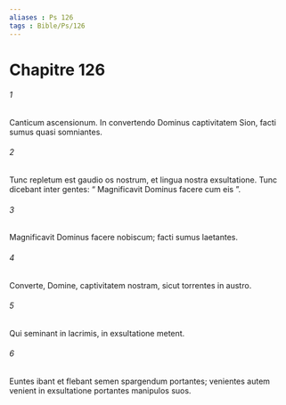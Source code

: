 ```yaml
---
aliases : Ps 126
tags : Bible/Ps/126
---
```


# Chapitre 126

###### 1
Canticum ascensionum. In convertendo Dominus captivitatem Sion, facti sumus quasi somniantes.
###### 2
Tunc repletum est gaudio os nostrum, et lingua nostra exsultatione. Tunc dicebant inter gentes: “ Magnificavit Dominus facere cum eis ”.
###### 3
Magnificavit Dominus facere nobiscum; facti sumus laetantes.
###### 4
Converte, Domine, captivitatem nostram, sicut torrentes in austro.
###### 5
Qui seminant in lacrimis, in exsultatione metent.
###### 6
Euntes ibant et flebant semen spargendum portantes; venientes autem venient in exsultatione portantes manipulos suos.
